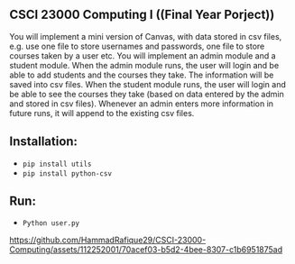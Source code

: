 ## CSCI 23000 Computing I ((Final Year Porject))

You will implement a mini version of Canvas, with data stored in csv files, e.g. use one file to store usernames and passwords, one file to store courses taken by a user etc. You will implement an admin module and a student module. When the admin module runs, the user will login and be able to add students and the courses they take. The information will be saved into csv files. When the student module runs, the user will login and be able to see the courses they take (based on data entered by the admin and stored in csv files). Whenever an admin enters more information in future runs, it will append to the existing csv files. 

## Installation:
-  `pip install utils`
-  `pip install python-csv`

## Run:

- `Python user.py`

https://github.com/HammadRafique29/CSCI-23000-Computing/assets/112252001/70acef03-b5d2-4bee-8307-c1b6951875ad

